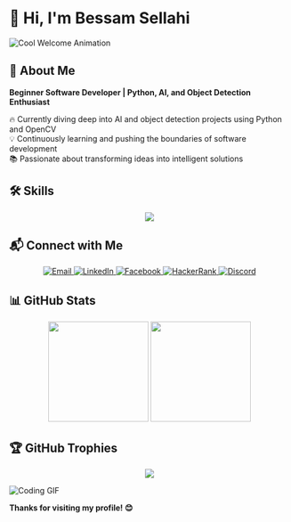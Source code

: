 # 👋 Hi, I'm Bessam Sellahi

![Cool Welcome Animation](https://media.giphy.com/media/13HgwGsXF0aiGY/giphy.gif)

## 🚀 About Me
**Beginner Software Developer | Python, AI, and Object Detection Enthusiast**

🔥 Currently diving deep into AI and object detection projects using Python and OpenCV  
💡 Continuously learning and pushing the boundaries of software development  
📚 Passionate about transforming ideas into intelligent solutions

## 🛠️ Skills

<div align="center">
 <img src="https://skillicons.dev/icons?i=python,cpp,opencv,git,github,vscode" />
</div>

## 📬 Connect with Me

<div align="center">
 <!-- Direct Gmail Compose -->
 <a href="https://mail.google.com/mail/?view=cm&fs=1&to=bessammselahi@gmail.com" target="_blank">
   <img src="https://img.shields.io/badge/-Email-D14836?style=for-the-badge&logo=gmail&logoColor=white" alt="Email">
 </a>

 <a href="https://www.linkedin.com/in/bessam-sellahi-76b3b6316/" target="_blank">
   <img src="https://img.shields.io/badge/-LinkedIn-05122A?style=flat&logo=linkedin" alt="LinkedIn">
 </a>
 <a href="https://www.facebook.com/bessamsellahi" target="_blank">
   <img src="https://img.shields.io/badge/-Facebook-05122A?style=flat&logo=facebook" alt="Facebook">
 </a>
 <a href="https://www.hackerrank.com/bessam_sellahi_1" target="_blank">
   <img src="https://img.shields.io/badge/-HackerRank-05122A?style=flat&logo=hackerrank" alt="HackerRank">
 </a>
 <a href="https://discordapp.com/users/bessamsellahi" target="_blank">
   <img src="https://img.shields.io/badge/-Discord-05122A?style=flat&logo=discord" alt="Discord">
 </a>
</div>

## 📊 GitHub Stats

<div align="center">
 <img height="180em" src="https://github-readme-stats.vercel.app/api?username=BessamSellahi&show_icons=true&theme=dracula&include_all_commits=true&count_private=true"/>
 <img height="180em" src="https://github-readme-stats.vercel.app/api/top-langs/?username=BessamSellahi&layout=compact&langs_count=7&theme=dracula"/>
</div>

## 🏆 GitHub Trophies

<div align="center">
 <img src="https://github-profile-trophy.vercel.app/?username=BessamSellahi&theme=radical&no-frame=true&margin-w=15"/>
</div>

![Coding GIF](https://media.giphy.com/media/qgQUggAC3Pfv687qPC/giphy.gif)

**Thanks for visiting my profile! 😊**

